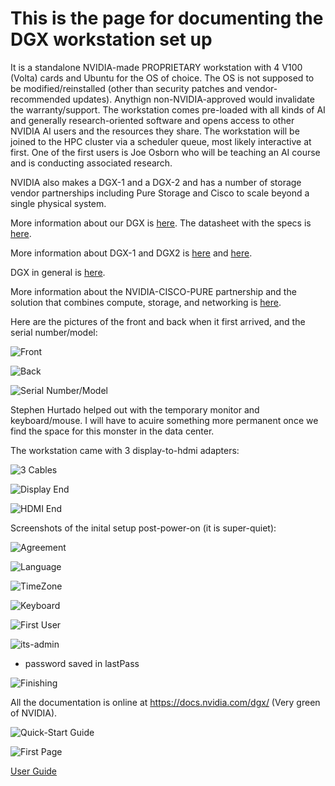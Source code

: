 # This is the page for documenting the DGX workstation set up

It is a standalone NVIDIA-made PROPRIETARY workstation with 4 V100 (Volta) cards and Ubuntu for the OS of choice. The OS is not supposed to be modified/reinstalled (other than security patches and vendor-recommended updates). Anythign non-NVIDIA-approved would invalidate the warranty/support. The workstation comes pre-loaded with all kinds of AI and generally research-oriented software and opens access to other NVIDIA AI users and the resources they share. The workstation will be joined to the HPC cluster via a scheduler queue, most likely interactive at first. One of the first users is Joe Osborn who will be teaching an AI course and is conducting associated research.

NVIDIA also makes a DGX-1 and a DGX-2 and has a number of storage vendor partnerships including Pure Storage and Cisco to scale beyond a single physical system.



More information about our DGX is [here](https://www.nvidia.com/en-us/data-center/dgx-station/). The datasheet with the specs is [here](https://www.nvidia.com/content/dam/en-zz/Solutions/Data-Center/dgx-station/dgx-station-print-explorer-datasheet-letter-final-web.pdf).

More information about DGX-1 and DGX2 is [here](https://www.nvidia.com/en-us/data-center/dgx-1/) and [here](https://www.nvidia.com/en-us/data-center/dgx-2/).

DGX in general is [here](https://www.nvidia.com/en-us/data-center/dgx-systems/).

More information about the NVIDIA-CISCO-PURE partnership and the solution that combines compute, storage, and networking is [here](https://blogs.nvidia.com/blog/2018/03/27/pure-storage-airi-nvidia-dgx/).


Here are the pictures of the front and back when it first arrived, and the serial number/model:

![Front](https://github.com/Pomona-ITS/hpc/blob/master/systems/POM-ITB-DGX01/DGX-front.jpg)

![Back](https://github.com/Pomona-ITS/hpc/blob/master/systems/POM-ITB-DGX01/DGX-back.jpg)

![Serial Number/Model](https://github.com/Pomona-ITS/hpc/blob/master/systems/POM-ITB-DGX01/DGX-serialnumber.jpg)


Stephen Hurtado helped out with the temporary monitor and keyboard/mouse. I will have to acuire something more permanent once we find the space for this monster in the data center.


The workstation came with 3 display-to-hdmi adapters:


![3 Cables](https://github.com/Pomona-ITS/hpc/blob/master/systems/POM-ITB-DGX01/3cables.jpg)

![Display End](https://github.com/Pomona-ITS/hpc/blob/master/systems/POM-ITB-DGX01/display-end.jpg)

![HDMI End](https://github.com/Pomona-ITS/hpc/blob/master/systems/POM-ITB-DGX01/hdmi-end.jpg)


Screenshots of the inital setup post-power-on (it is super-quiet):


![Agreement](https://github.com/Pomona-ITS/hpc/blob/master/systems/POM-ITB-DGX01/agreement.jpg)

![Language](https://github.com/Pomona-ITS/hpc/blob/master/systems/POM-ITB-DGX01/language.jpg)

![TimeZone](https://github.com/Pomona-ITS/hpc/blob/master/systems/POM-ITB-DGX01/timezone.jpg)

![Keyboard](https://github.com/Pomona-ITS/hpc/blob/master/systems/POM-ITB-DGX01/keyboard.jpg)

![First User](https://github.com/Pomona-ITS/hpc/blob/master/systems/POM-ITB-DGX01/first-user.jpg)

![its-admin](https://github.com/Pomona-ITS/hpc/blob/master/systems/POM-ITB-DGX01/its-admin.jpg)


* password saved in lastPass

![Finishing](https://github.com/Pomona-ITS/hpc/blob/master/systems/POM-ITB-DGX01/finishing.jpg)


All the documentation is online at https://docs.nvidia.com/dgx/ (Very green of NVIDIA).

![Quick-Start Guide](https://github.com/Pomona-ITS/hpc/blob/master/systems/POM-ITB-DGX01/quick-start.jpg)

![First Page](https://github.com/Pomona-ITS/hpc/blob/master/systems/POM-ITB-DGX01/first-page.jpg)


[User Guide](https://docs.nvidia.com/dgx/dgx-station-user-guide/index.html)
